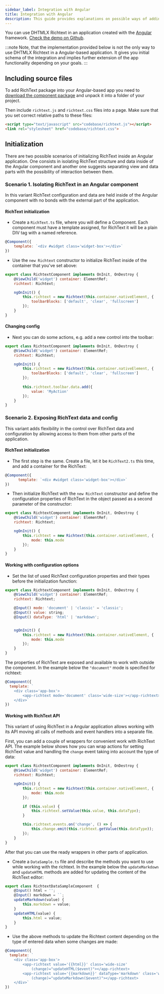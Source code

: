 ```yaml
---
sidebar_label: Integration with Angular
title: Integration with Angular
description: This guide provides explanations on possible ways of adding and initializing DHTMLX Rich Text Editor in Angular-based web apps.
---
```


You can use DHTMLX Richtext in an application created with the [Angular](https://angular.io/) framework. [Check the demo on Github](https://github.com/DHTMLX/angular-widgets).

:::note 
Note, that the implementation provided below is not the only way to use DHTMLX Richtext in a Angular-based application. It gives you initial schema of the integration and implies further 
extension of the app functionality depending on your goals.
:::

## Including source files

To add RichText package into your Angular-based app you need to [download the component package](https://dhtmlx.com/docs/products/dhtmlxRichText/download.shtml) and unpack it into a folder of your project.

Then include `richtext.js` and `richtext.css` files into a page. 
Make sure that you set correct relative paths to these files:

~~~html title="index.html"
<script type="text/javascript" src="codebase/richtext.js"></script>  
<link rel="stylesheet" href="codebase/richtext.css">
~~~


## Initialization

There are two possible scenarios of initializing RichText inside an Angular application. One consists in isolating RichText structure and data inside of the Angular component and another one suggests 
separating view and data parts with the possibility of interaction between them.

### Scenario 1. Isolating RichText in an Angular component

In this variant RichText configuration and data are held inside of the Angular component with no bonds with the external part of the application. 

#### RichText initialization

- Create a `RichText.ts` file, where you will define a Component. Each component must have a template assigned, for RichText it will be a plain DIV tag with a named reference.

~~~js title="RichText.ts"
@Component({
    template: `<div #widget class='widget-box'></div>`
})
~~~

- Use the `new Richtext` constructor to initialize RichText inside of the container that you've set above: 

~~~js title="RichText.ts"
export class RichtextComponent implements OnInit, OnDestroy {
    @ViewChild('widget') container: ElementRef;
    richtext: Richtext;

    ngOnInit() {
        this.richtext = new Richtext(this.container.nativeElement, {
            toolbarBlocks: ['default', 'clear', 'fullscreen']
        });
    }
}
~~~

#### Changing config

- Next you can do some actions, e.g. add a new control into the toolbar:

~~~js title="RichText.ts"
export class RichtextComponent implements OnInit, OnDestroy {
    @ViewChild('widget') container: ElementRef;
    richtext: Richtext;

    ngOnInit() {
        this.richtext = new Richtext(this.container.nativeElement, {
            toolbarBlocks: ['default', 'clear', 'fullscreen']
        });
    
        this.richtext.toolbar.data.add({
            value: 'MyAction'
        });
    }
}
~~~


### Scenario 2. Exposing RichText data and config 

This variant adds flexibility in the control over RichText data and configuration by allowing access to them from other parts of the application.

#### RichText initialization

- The first step is the same. Create a file, let it be `RichText2.ts` this time, and add a container for the RichText:

~~~js title="RichText2.ts"
@Component({
 	  template: `<div #widget class='widget-box'></div>`
})
~~~

- Then initialize RichText with the `new RichText` constructor and define the configuration properties of RichText in the object passed as a second parameter of the constructor:

~~~js title="RichText2.ts"
export class RichtextComponent implements OnInit, OnDestroy {
    @ViewChild('widget') container: ElementRef;
    richtext: Richtext;

  	ngOnInit() {
      	this.richtext = new Richtext(this.container.nativeElement, {
      	    mode: this.mode
        });
    }   
}
~~~

#### Working with configuration options

- Set the list of used RichText configuration properties and their types before the initialization function:

~~~js title="RichText2.ts"
export class RichtextComponent implements OnInit, OnDestroy {
    @ViewChild('widget') container: ElementRef;
    richtext: Richtext;

    @Input() mode: 'document' | 'classic' = 'classic';
    @Input() value: string;
    @Input() dataType: 'html' | 'markdown';


    ngOnInit() {
        this.richtext = new Richtext(this.container.nativeElement, {
            mode: this.mode
        });
    }
}
~~~

The properties of RichText are exposed and available to work with outside the component. In the example below the `"document"` mode is specified for richtext:

~~~js title="BasicSample.ts"
@Component({
  template: `
    <div class='app-box'>
        <app-richtext mode='document' class='wide-size'></app-richtext>
    </div>`
})
~~~

#### Working with RichText API

This variant of using RichText in a Angular application allows working with its API moving all calls of methods and event handlers into a separate file. 

First, you can add a couple of wrappers for convenient work with RichText API. The example below shows how you can wrap actions for setting RichText value and handling the `change` event taking into account the type of data: 

~~~js title="RichText2.ts"
export class RichtextComponent implements OnInit, OnDestroy {
    @ViewChild('widget') container: ElementRef;
    richtext: Richtext;

    ngOnInit() {
        this.richtext = new Richtext(this.container.nativeElement, {
            mode: this.mode
        });

        if (this.value) {
            this.richtext.setValue(this.value, this.dataType);
        }

        this.richtext.events.on('change', () => {
            this.change.emit(this.richtext.getValue(this.dataType));
        });
    }
}
~~~

After that you can use the ready wrappers in other parts of application. 

- Create a `DataSample.ts` file and describe the methods you want to use while working with the richtext. In the example below the `updateMarkdown` and `updateHTML` methods are added for updating the content of the RichText editor:

~~~js title="DataSample.ts"
export class RichtextDataSampleComponent  {
    @Input() html = '';
    @Input() markdown = ``;
    updateMarkdown(value) {
        this.markdown = value;
    }
    updateHTML(value) {
        this.html = value;
    }
}
~~~

- Use the above methods to update the Richtext content depending on the type of entered data when some changes are made:

~~~js title="DataSample.ts"
@Component({
  template: `
    <div class='app-box'>
        <app-richtext value='{{html}}' class='wide-size' 
            (change)="updateHTML($event)"></app-richtext>
        <app-richtext value='{{markdown}}' dataType='markdown' class='wide-size' 
            (change)="updateMarkdown($event)"></app-richtext>
    </div>`
})
~~~


